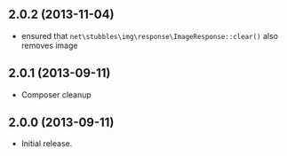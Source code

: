 2.0.2 (2013-11-04)
------------------

  * ensured that `net\stubbles\img\response\ImageResponse::clear()` also removes image


2.0.1 (2013-09-11)
------------------

  * Composer cleanup


2.0.0 (2013-09-11)
------------------

  * Initial release.
